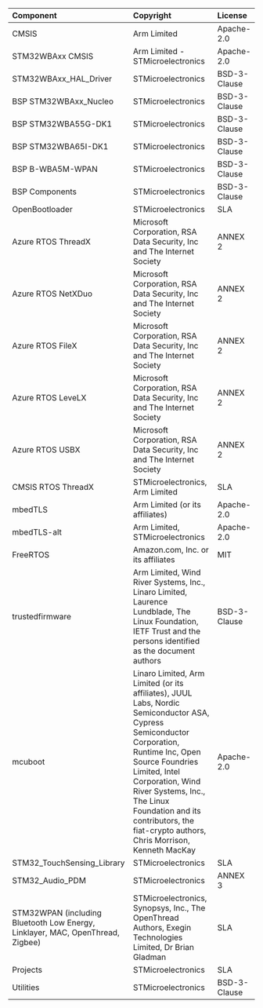 | Component                                                                      | Copyright                                                                                                                                                                                                                                                                                                                 | License                                   |
|:---------                                                                      |:----------                                                                                                                                                                                                                                                                                                                |:-------                                   |
| CMSIS                                                                          | Arm Limited                                                                                                                                                                                                                                                                                                               | Apache-2.0                                |
| STM32WBAxx CMSIS                                                               | Arm Limited - STMicroelectronics                                                                                                                                                                                                                                                                                          | Apache-2.0                                |
| STM32WBAxx_HAL_Driver                                                          | STMicroelectronics                                                                                                                                                                                                                                                                                                        | BSD-3-Clause                              |
| BSP STM32WBAxx_Nucleo                                                          | STMicroelectronics                                                                                                                                                                                                                                                                                                        | BSD-3-Clause                              |
| BSP STM32WBA55G-DK1                                                            | STMicroelectronics                                                                                                                                                                                                                                                                                                        | BSD-3-Clause                              |
| BSP STM32WBA65I-DK1                                                            | STMicroelectronics                                                                                                                                                                                                                                                                                                        | BSD-3-Clause                              |
| BSP B-WBA5M-WPAN                                                               | STMicroelectronics                                                                                                                                                                                                                                                                                                        | BSD-3-Clause                              |
| BSP Components                                                                 | STMicroelectronics                                                                                                                                                                                                                                                                                                        | BSD-3-Clause                              |                                 
| OpenBootloader                                                                 | STMicroelectronics                                                                                                                                                                                                                                                                                                        | SLA                                       |
| Azure RTOS ThreadX                                                             | Microsoft Corporation, RSA Data Security, Inc and The Internet Society                                                                                                                                                                                                                                                    | ANNEX 2                                   |
| Azure RTOS NetXDuo                                                             | Microsoft Corporation, RSA Data Security, Inc and The Internet Society                                                                                                                                                                                                                                                    | ANNEX 2                                   |
| Azure RTOS FileX                                                               | Microsoft Corporation, RSA Data Security, Inc and The Internet Society                                                                                                                                                                                                                                                    | ANNEX 2                                   |
| Azure RTOS LeveLX                                                              | Microsoft Corporation, RSA Data Security, Inc and The Internet Society                                                                                                                                                                                                                                                    | ANNEX 2                                   |
| Azure RTOS USBX                                                                | Microsoft Corporation, RSA Data Security, Inc and The Internet Society                                                                                                                                                                                                                                                    | ANNEX 2                                   |
| CMSIS RTOS ThreadX                                                             | STMicroelectronics, Arm Limited                                                                                                                                                                                                                                                                                           | SLA                                       |
| mbedTLS                                                                        | Arm Limited (or its affiliates)                                                                                                                                                                                                                                                                                           | Apache-2.0                                |
| mbedTLS-alt                                                                    | Arm Limited, STMicroelectronics                                                                                                                                                                                                                                                                                           | Apache-2.0                                |
| FreeRTOS                                                                       | Amazon.com, Inc. or its affiliates                                                                                                                                                                                                                                                                                        | MIT                                       |
| trustedfirmware                                                                | Arm Limited, Wind River Systems, Inc., Linaro Limited, Laurence Lundblade, The Linux Foundation, IETF Trust and the persons identified as the document authors                                                                                                                                                            | BSD-3-Clause                              |
| mcuboot                                                                        | Linaro Limited, Arm Limited (or its affiliates), JUUL Labs, Nordic Semiconductor ASA, Cypress Semiconductor Corporation,  Runtime Inc, Open Source Foundries Limited,  Intel Corporation,  Wind River Systems, Inc., The Linux Foundation and its contributors,  the fiat-crypto authors, Chris Morrison,  Kenneth MacKay | Apache-2.0                                |
| STM32_TouchSensing_Library                                                     | STMicroelectronics                                                                                                                                                                                                                                                                                                        | SLA                                       |
| STM32_Audio_PDM                                                                | STMicroelectronics                                                                                                                                                                                                                                                                                                        | ANNEX 3                                   |                                                                                  
| STM32WPAN (including Bluetooth Low Energy, Linklayer, MAC, OpenThread, Zigbee) | STMicroelectronics, Synopsys, Inc., The OpenThread Authors, Exegin Technologies Limited, Dr Brian Gladman                                                                                                                                                                                                                 | SLA                                       |                                                                                  
| Projects                                                                       | STMicroelectronics                                                                                                                                                                                                                                                                                                        | SLA                                       |
| Utilities                                                                      | STMicroelectronics                                                                                                                                                                                                                                                                                                        | BSD-3-Clause                              |
